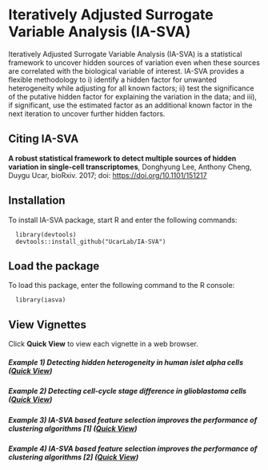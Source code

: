 # Iteratively Adjusted Surrogate Variable Analysis (IA-SVA)

Iteratively Adjusted Surrogate Variable Analysis (IA-SVA) is a statistical framework to uncover hidden sources of variation even when these sources are correlated with the biological variable of interest. IA-SVA provides a flexible methodology to i) identify a hidden factor for unwanted heterogeneity while adjusting for all known factors; ii) test the significance of the putative hidden factor for explaining the variation in the data; and iii), if significant, use the estimated factor as an additional known factor in the next iteration to uncover further hidden factors. 

## Citing IA-SVA

__A robust statistical framework to detect multiple sources of hidden variation in single-cell transcriptomes__, Donghyung Lee, Anthony Cheng, Duygu Ucar, bioRxiv. 2017; doi: https://doi.org/10.1101/151217

## Installation

To install IA-SVA package, start R and enter the following commands:

      library(devtools)
      devtools::install_github("UcarLab/IA-SVA")


## Load the package

To load this package, enter the following command to the R console:

      library(iasva)


## View Vignettes

Click __Quick View__ to view each vignette in a web browser. 


##### Example 1) Detecting hidden heterogeneity in human islet alpha cells   ([Quick View](https://cdn.rawgit.com/dleelab/iasvaExamples/d4d63ce3/inst/doc/detecting_hidden_heterogeneity_iasvaV0.95.html)) 


##### Example 2) Detecting cell-cycle stage difference in glioblastoma cells   ([Quick View](https://cdn.rawgit.com/dleelab/iasvaExamples/d4d63ce3/inst/doc/hidden_heterogeneity_glioblastoma_iasvaV0.95.html))


##### Example 3) IA-SVA based feature selection improves the performance of clustering algorithms [1]  ([Quick View](https://cdn.rawgit.com/dleelab/iasvaExamples/d4d63ce3/inst/doc/tSNE_post_IA-SVA_3celltypes_iasvaV0.95.html))


##### Example 4) IA-SVA based feature selection improves the performance of clustering algorithms [2]  ([Quick View](https://cdn.rawgit.com/dleelab/iasvaExamples/d4d63ce3/inst/doc/tSNE_post_IA-SVA_Xin_Islets_iasvaV0.95.html))


